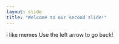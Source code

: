 ```yaml
---
layout: slide
title: "Welcome to our second slide!"
---
```

i like memes
Use the left arrow to go back!
